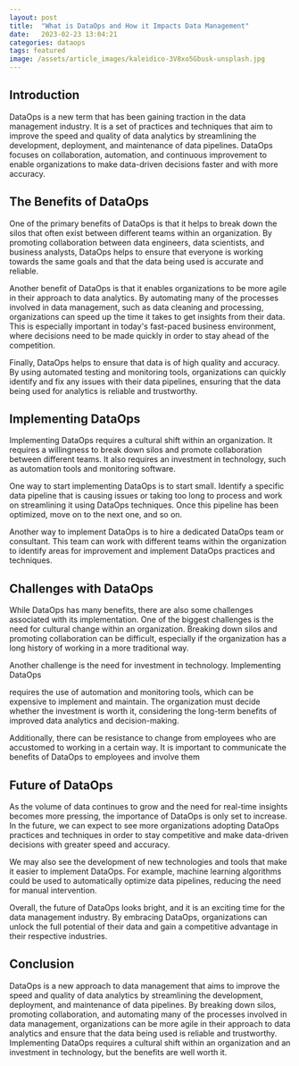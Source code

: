 ```yaml
---
layout: post
title:  "What is DataOps and How it Impacts Data Management"
date:   2023-02-23 13:04:21
categories: dataops
tags: featured
image: /assets/article_images/kaleidico-3V8xo5Gbusk-unsplash.jpg
---
```


## Introduction

DataOps is a new term that has been gaining traction in the data management industry. It is a set of practices and techniques that aim to improve the speed and quality of data analytics by streamlining the development, deployment, and maintenance of data pipelines. DataOps focuses on collaboration, automation, and continuous improvement to enable organizations to make data-driven decisions faster and with more accuracy.

## The Benefits of DataOps

One of the primary benefits of DataOps is that it helps to break down the silos that often exist between different teams within an organization. By promoting collaboration between data engineers, data scientists, and business analysts, DataOps helps to ensure that everyone is working towards the same goals and that the data being used is accurate and reliable.

Another benefit of DataOps is that it enables organizations to be more agile in their approach to data analytics. By automating many of the processes involved in data management, such as data cleaning and processing, organizations can speed up the time it takes to get insights from their data. This is especially important in today's fast-paced business environment, where decisions need to be made quickly in order to stay ahead of the competition.

Finally, DataOps helps to ensure that data is of high quality and accuracy. By using automated testing and monitoring tools, organizations can quickly identify and fix any issues with their data pipelines, ensuring that the data being used for analytics is reliable and trustworthy.

## Implementing DataOps

Implementing DataOps requires a cultural shift within an organization. It requires a willingness to break down silos and promote collaboration between different teams. It also requires an investment in technology, such as automation tools and monitoring software.

One way to start implementing DataOps is to start small. Identify a specific data pipeline that is causing issues or taking too long to process and work on streamlining it using DataOps techniques. Once this pipeline has been optimized, move on to the next one, and so on.

Another way to implement DataOps is to hire a dedicated DataOps team or consultant. This team can work with different teams within the organization to identify areas for improvement and implement DataOps practices and techniques.

## Challenges with DataOps

While DataOps has many benefits, there are also some challenges associated with its implementation. One of the biggest challenges is the need for cultural change within an organization. Breaking down silos and promoting collaboration can be difficult, especially if the organization has a long history of working in a more traditional way.

Another challenge is the need for investment in technology. Implementing DataOps

requires the use of automation and monitoring tools, which can be expensive to implement and maintain. The organization must decide whether the investment is worth it, considering the long-term benefits of improved data analytics and decision-making.

Additionally, there can be resistance to change from employees who are accustomed to working in a certain way. It is important to communicate the benefits of DataOps to employees and involve them

## Future of DataOps

As the volume of data continues to grow and the need for real-time insights becomes more pressing, the importance of DataOps is only set to increase. In the future, we can expect to see more organizations adopting DataOps practices and techniques in order to stay competitive and make data-driven decisions with greater speed and accuracy.

We may also see the development of new technologies and tools that make it easier to implement DataOps. For example, machine learning algorithms could be used to automatically optimize data pipelines, reducing the need for manual intervention.

Overall, the future of DataOps looks bright, and it is an exciting time for the data management industry. By embracing DataOps, organizations can unlock the full potential of their data and gain a competitive advantage in their respective industries.

## Conclusion

DataOps is a new approach to data management that aims to improve the speed and quality of data analytics by streamlining the development, deployment, and maintenance of data pipelines. By breaking down silos, promoting collaboration, and automating many of the processes involved in data management, organizations can be more agile in their approach to data analytics and ensure that the data being used is reliable and trustworthy. Implementing DataOps requires a cultural shift within an organization and an investment in technology, but the benefits are well worth it.
